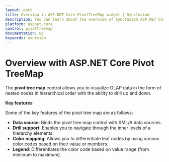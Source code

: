 ```yaml
---
layout: post
title: Overview in ASP.NET Core PivotTreeMap widget | Syncfusion
description: You can learn about the overview of Syncfusion ASP.NET Core PivotTreeMap control and more details.
platform: aspnet-core
control: pivottreemap
documentation: ug
keywords: overview
---
```


# Overview with ASP.NET Core Pivot TreeMap

The **pivot tree map** control allows you to visualize OLAP data in the form of nested nodes in hierarchical order with the ability to drill up and down. 

**Key features**

Some of the key features of the pivot tree map are as follows:

* **Data source**: Binds the pivot tree map control with XML/A data sources.
* **Drill support**: Enables you to navigate through the inner levels of a hierarchy elements.
* **Color mapping**: Allows you to differentiate leaf nodes by using various color codes based on their value or members.
* **Legend**: Differentiates the color code based on value range (from minimum to maximum).
